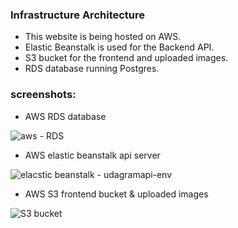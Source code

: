 ### Infrastructure Architecture

* This website is being hosted on AWS.
* Elastic Beanstalk is used for the Backend API.
* S3 bucket for the frontend and uploaded images.
* RDS database running Postgres.



### screenshots:

* AWS RDS database

![aws - RDS](https://user-images.githubusercontent.com/92494162/153776925-bf8e6f5c-a900-4b38-85e9-7609d3b0c062.PNG)



* AWS elastic beanstalk api server

![elacstic beanstalk - udagramapi-env](https://user-images.githubusercontent.com/92494162/153776967-e6656796-2f89-4d89-9200-e62c41611073.PNG)


* AWS S3 frontend bucket & uploaded images

![S3 bucket](https://user-images.githubusercontent.com/92494162/153777074-8f27521b-9b58-4afd-8ea2-e2b6adbf179c.PNG)




